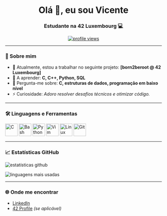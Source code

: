 <!-- README.md do perfil GitHub -->

<h1 align="center">Olá 👋, eu sou Vicente</h1>
<h3 align="center">Estudante na 42 Luxembourg 💻</h3>

<p align="center">
  <a href="https://github.com/viceda-s">
    <img src="https://komarev.com/ghpvc/?username=viceda-s&label=Profile%20views&color=0e75b6&style=flat" alt="profile views" />
  </a>
</p>

---

### 🚀 Sobre mim

- 🔭 Atualmente, estou a trabalhar no seguinte projeto: **[born2beroot @ 42 Luxembourg]**
- 🌱 A aprender: **C, C++, Python, SQL**
- 💬 Pergunta-me sobre: **C, estruturas de dados, programação em baixo nível**
- ⚡ Curiosidade: *Adoro resolver desafios técnicos e otimizar código.*

---

### 🛠️ Linguagens e Ferramentas

<p align="left">
  <img src="https://cdn.jsdelivr.net/gh/devicons/devicon/icons/c/c-original.svg" alt="C" width="40" height="40"/>
  <img src="https://cdn.jsdelivr.net/gh/devicons/devicon/icons/bash/bash-original.svg" alt="Bash" width="40" height="40"/>
  <img src="https://cdn.jsdelivr.net/gh/devicons/devicon/icons/python/python-original.svg" alt="Python" width="40" height="40"/>
  <img src="https://cdn.jsdelivr.net/gh/devicons/devicon/icons/vim/vim-original.svg" alt="Vim" width="40" height="40"/>
  <img src="https://cdn.jsdelivr.net/gh/devicons/devicon/icons/linux/linux-original.svg" alt="Linux" width="40" height="40"/>
  <img src="https://cdn.jsdelivr.net/gh/devicons/devicon/icons/git/git-original.svg" alt="Git" width="40" height="40"/>
</p>

---

### 📈 Estatísticas GitHub

<p align="left">
  <img src="https://github-readme-stats.vercel.app/api?username=viceda-s&show_icons=true&theme=radical" alt="estatísticas github"/>
</p>

<p align="left">
  <img src="https://github-readme-stats.vercel.app/api/top-langs/?username=viceda-s&layout=compact&theme=radical" alt="linguagens mais usadas"/>
</p>

---

### 🌐 Onde me encontrar

- [LinkedIn](https://www.linkedin.com/in/vicente-coelho-706a3a102/)
- [42 Profile](https://profile.intra.42.fr/users/teu-usuario) *(se aplicável)*

